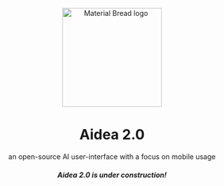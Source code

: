 <p align="center">
    <img width="200" src="https://i.imgur.com/B30AYV2.png" alt="Material Bread logo">
</p>
<b><h1 align="center">Aidea 2.0</h1></b>

<p align="center">an open-source AI user-interface with a focus on mobile usage</p>

<h5 align="center">Aidea 2.0 is under construction!</h5>
